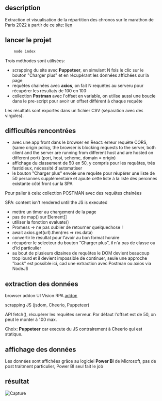 ## description

Extraction et visualisation de la répartition des chronos sur le marathon de Paris 2022 à partir de ce site: [lien](https://resultscui.active.com/events/SchneiderElectricMarathondeParis2022)

## lancer le projet

```sh
    node index
```

Trois méthodes sont utilisées:

- scrapping du site avec **Puppeteer**, en simulant N fois le clic sur le bouton "Charger plus" et en récupérant les données affichées sur la page
- requêtes chainées avec **axios**, on fait N requêtes au serveru pour récupérer les résultats de 100 en 100
- collection **Postman** avec l'offset en variable, on utilise aussi une boucle dans le pre-script pour avoir un offset différent à chaque requête

Les résultats sont exportés dans un fichier CSV (séparation avec des virgules).

## difficultés rencontrées

- avec une app front dans le browser en React: erreur requète CORS,
  (same origin policy, the browser is blocking requests to the server, both client and the server are running from different host and are hosted on different port) (port, host, scheme, domain = origin)
- affichage du classement de 50 en 50, y compris pour les requêtes, très fastidieux, nécessité d'automatiser
- le bouton "Charger plus" envoie une requête pour réupérer une liste de 50 personnes supplémentaire et ajoute cette liste à la liste des peronnes existante côté front sur la SPA

Pour palier à cela: collection POSTMAN avec des requêtes chainées

SPA: content isn't rendered until the JS is executed

- mettre un timer au chargement de la page
- pas de map() sur Element[]
- utiliser la fonction evaluate()
- Promess => ne pas oublier de retourner quelquechose !
- await axios.get(url).then(res => res.data)
- convertir le résultat pour l'avoir au bon format horaire
- récupérer le selecteur du bouton "Charger plus", il n'a pas de classe ou d'id particulier
- au bout de plusieurs dizaines de requêtes le DOM devient beaucoup trop lourd et il devient impossible de continuer, seule une approche "back" est possible ici, cad une extraction avec Postman ou axios via NodeJS

## extraction des données

browser addon UI Vision RPA [addon](https://chrome.google.com/webstore/detail/uivision-rpa/gcbalfbdmfieckjlnblleoemohcganoc)

scrapping JS (jsdom, Cheerio, Puppeteer)

API fetch(), récupérer les requêtes serveur. Par défaut l'offset est de 50, on peut le monter à 100 max.

Choix: **Puppeteer** car execute du JS contrairement à Cheerio qui est statique.

## affichage des données

Les données sont affichées grâce au logiciel **Power BI** de Microsoft, pas de post traitment particulier, Power BI seul fait le job

## résultat

![Capture](https://user-images.githubusercontent.com/32497923/162720041-85377538-e491-49bf-87b7-f9f282b3b8d6.PNG)
